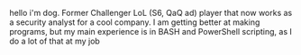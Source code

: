hello i'm dog. Former Challenger LoL (S6, QaQ ad) player that now works as a security analyst for a cool company.
I am getting better at making programs, but my main experience is in BASH and PowerShell scripting, as I do a lot of that at my job

<!---
barkwoofdog/barkwoofdog is a ✨ special ✨ repository because its `README.md` (this file) appears on your GitHub profile.
You can click the Preview link to take a look at your changes.
--->
